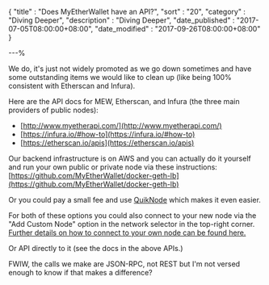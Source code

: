 {
"title"       : "Does MyEtherWallet have an API?",
"sort"        : "20",
"category"    : "Diving Deeper",
"description" : "Diving Deeper",
"date_published" : "2017-07-05T08:00:00+08:00",
"date_modified"  : "2017-09-26T08:00:00+08:00"
}

---%


We do, it's just not widely promoted as we go down sometimes and have some outstanding items we would like to clean up (like being 100% consistent with Etherscan and Infura).

Here are the API docs for MEW, Etherscan, and Infura (the three main providers of public nodes):

- [http://www.myetherapi.com/](http://www.myetherapi.com/)
- [https://infura.io/#how-to](https://infura.io/#how-to)
- [https://etherscan.io/apis](https://etherscan.io/apis)

Our backend infrastructure is on AWS and you can actually do it yourself and run your own public or private node via these instructions: [https://github.com/MyEtherWallet/docker-geth-lb](https://github.com/MyEtherWallet/docker-geth-lb)

Or you could pay a small fee and use [QuikNode](https://quiknode.io/) which makes it even easier.

For both of these options you could also connect to your new node via the "Add Custom Node" option in the network selector in the top-right corner. [Further details on how to connect to your own node can be found here.](https://myetherwallet.github.io/knowledge-base/networks/run-your-own-node-with-myetherwallet.html)

Or API directly to it (see the docs in the above APIs.)

FWIW, the calls we make are JSON-RPC, not REST but I'm not versed enough to know if that makes a difference?
